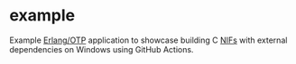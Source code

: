 example
=======

Example [Erlang/OTP][1] application to showcase building C [NIFs][2]
with external dependencies on Windows using GitHub Actions.

[1]: https://erlang.org
[2]: https://erlang.org/doc/tutorial/nif.html
